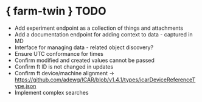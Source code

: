 # { farm-twin } TODO #

- Add experiment endpoint as a collection of things and attachments
- Add a documentation endpoint for adding context to data - captured in MD
- Interface for managing data - related object discovery?
- Ensure UTC conformance for times
- Confirm modified and created values cannot be passed
- Confirm ft ID is not changed in updates
- Confirm ft device/machine alignment -> https://github.com/adewg/ICAR/blob/v1.4.1/types/icarDeviceReferenceType.json
- Implement complex searches
